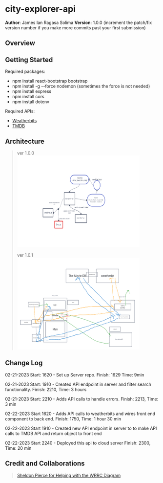 # city-explorer-api

**Author**: James Ian Ragasa Solima
**Version**: 1.0.0 (increment the patch/fix version number if you make more commits past your first submission)

## Overview

<!-- [Deployed Site](https://james-city-explorer.netlify.app/) -->



<!-- Provide a high level overview of what this application is and why you are building it, beyond the fact that it's an assignment for this class. (i.e. What's your problem domain?) -->

## Getting Started

Required packages:
- npm install react-bootstrap bootstrap
- npm install -g --force nodemon (sometimes the force is not needed)
- npm install express
- npm install cors
- npm install dotenv

Required APIs:
- [Weatherbits](https://www.weatherbit.io/)
- [TMDB](https://www.themoviedb.org/)
<!-- <br>
[LocationIQ](https://locationiq.com/)
<br> -->
<!-- What are the steps that a user must take in order to build this app on their own machine and get it running? -->

## Architecture
>ver 1.0.0<br>
><a href="https://projects.invisionapp.com/freehand/document/waq0XAES3"> <img src="./assets/wrrc2.png" width="400" height="300"> </a>
>
>ver 1.0.1<br>
><img src="./assets/wrrc3.png" width="400" height="300"> </a>


<!-- Provide a detailed description of the application design. What technologies (languages, libraries, etc) you're using, and any other relevant design information. -->

## Change Log

02-21-2023 Start: 1620 - Set up Server repo. Finish: 1629 Time: 9min 

02-21-2023 Start: 1910 - Created API endpoint in server and filter search functionality. Finish: 2210, Time: 3 hours

02-21-2023 Start: 2210 - Adds API calls to handle errors. Finish: 2213, Time: 3 min

02-22-2023 Start 1620 - Adds API calls to weatherbits and wires front end component to back end. Finish: 1750, Time: 1 hour 30 min

02-22-2023 Start 1910 - Created new API endpoint in server to to make API calls to TMDB API and return object to front end

02-22-2023 Start 2240 - Deployed this api to cloud server Finish: 2300, Time: 20 min


<!-- Use this area to document the iterative changes made to your application as each feature is successfully implemented. Use time stamps. Here's an example:

01-01-2001 4:59pm - Application now has a fully-functional express server, with a GET route for the location resource. -->

## Credit and Collaborations

>[Sheldon Pierce for Helping with the WRRC Diagram](https://github.com/Sheldon-Pierce)
<!-- Give credit (and a link) to other people or resources that helped you build this application. -->


